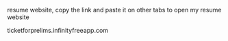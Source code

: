 resume website, copy the link and paste it on other tabs to open my resume website

ticketforprelims.infinityfreeapp.com
